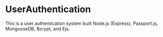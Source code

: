 # UserAuthentication
This is a user authentication system built Node.js (Express), Passport.js, MongooseDB, Bcrypt, and Ejs.
